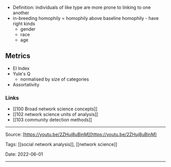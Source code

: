 - Definition: individuals of like type are more prone to linking to one another
- in-breeding homophily = homophily above baseline homophily - have right kinds
	- gender
	- race
	- age
## Metrics
- EI Index
- Yule's Q
	- normalised by size of categories
- Assortativity

### Links
- [[100 Broad network science concepts]]
- [[102 network science units of analysis]]
- [[103 community detection methods]] 

 
---

Source: [https://youtu.be/2ZHuj8uBinM](https://youtu.be/2ZHuj8uBinM)

Tags: [[social network analysis]], [[network science]]

Date: 2022-06-01

---
